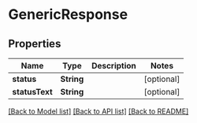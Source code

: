 # GenericResponse

## Properties
Name | Type | Description | Notes
------------ | ------------- | ------------- | -------------
**status** | **String** |  | [optional] 
**statusText** | **String** |  | [optional] 

[[Back to Model list]](../README.md#documentation-for-models) [[Back to API list]](../README.md#documentation-for-api-endpoints) [[Back to README]](../README.md)


